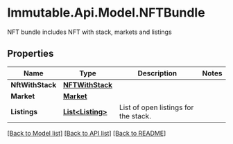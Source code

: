 # Immutable.Api.Model.NFTBundle
NFT bundle includes NFT with stack, markets and listings

## Properties

Name | Type | Description | Notes
------------ | ------------- | ------------- | -------------
**NftWithStack** | [**NFTWithStack**](NFTWithStack.md) |  | 
**Market** | [**Market**](Market.md) |  | 
**Listings** | [**List&lt;Listing&gt;**](Listing.md) | List of open listings for the stack. | 

[[Back to Model list]](../README.md#documentation-for-models) [[Back to API list]](../README.md#documentation-for-api-endpoints) [[Back to README]](../README.md)

